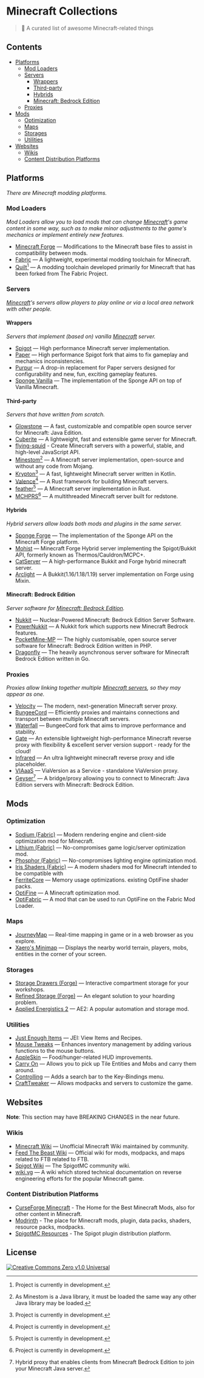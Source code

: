 # Minecraft Collections

> 📝 A curated list of awesome Minecraft-related things

## Contents

- [Platforms](#platforms)
  - [Mod Loaders](#mod-loaders)
  - [Servers](#servers)
    - [Wrappers](#wrappers)
    - [Third-party](#third-party)
    - [Hybrids](#hybrids)
    - [Minecraft: Bedrock Edition](#minecraft-bedrock-edition)
  - [Proxies](#proxies)
- [Mods](#mods)
  - [Optimization](#optimization)
  - [Maps](#maps)
  - [Storages](#storages)
  - [Utilities](#utilities)
- [Websites](#websites)
  - [Wikis](#wikis)
  - [Content Distribution Platforms](#content-distribution-platforms)

## Platforms

_There are Minecraft modding platforms._

### Mod Loaders

_Mod Loaders allow you to load mods that can change [Minecraft][minecraft]'s game content in some way, such as to make
minor adjustments to the game's mechanics or implement entirely new features._

- [Minecraft Forge](https://github.com/MinecraftForge/MinecraftForge) — Modifications to the Minecraft base files to
  assist in compatibility between mods.
- [Fabric](https://fabricmc.net/) — A lightweight, experimental modding toolchain for Minecraft.
- [Quilt](https://quiltmc.org/)[^wip] — A modding toolchain developed primarily for Minecraft that has been forked from
  The Fabric Project.

### Servers

_[Minecraft][minecraft]'s servers allow players to play online or via a local area network with other people._

#### Wrappers

_Servers that implement (based on) vanilla [Minecraft][minecraft] server._

- [Spigot](https://www.spigotmc.org/) — High performance Minecraft server implementation.
- [Paper](https://papermc.io/) — High performance Spigot fork that aims to fix gameplay and mechanics inconsistencies.
- [Purpur](https://purpurmc.org/) — A drop-in replacement for Paper servers designed for configurability and new, fun,
  exciting gameplay features.
- [Sponge Vanilla](https://spongepowered.org/) — The implementation of the Sponge API on top of Vanilla Minecraft.

#### Third-party

_Servers that have written from scratch._

- [Glowstone](https://glowstone.net/) — A fast, customizable and compatible open source server for Minecraft: Java
  Edition.
- [Cuberite](https://cuberite.org/) — A lightweight, fast and extensible game server for Minecraft.
- [flying-squid](https://flying-squid.prismarine.js.org/) - Create Minecraft servers with a powerful, stable, and
  high-level JavaScript API.
- [Minestom](https://minestom.net/)[^2] — A Minecraft server implementation, open-source and without any code from
  Mojang.
- [Krypton](https://kryptonmc.org/)[^wip] — A fast, lightweight Minecraft server written in Kotlin.
- [Valence](https://github.com/valence-rs/valence)[^wip] — A Rust framework for building Minecraft servers.
- [feather](https://github.com/feather-rs/feather)[^wip] — A Minecraft server implementation in Rust.
- [MCHPRS](https://github.com/MCHPR/MCHPRS)[^wip] — A multithreaded Minecraft server built for redstone.

#### Hybrids

_Hybrid servers allow loads both mods and plugins in the same server._

- [Sponge Forge](https://spongepowered.org/) — The implementation of the Sponge API on the Minecraft Forge platform.
- [Mohist](https://www.mohistmc.com/) — Minecraft Forge Hybrid server implementing the Spigot/Bukkit API, formerly known
  as Thermos/Cauldron/MCPC+.
- [CatServer](https://catmc.org/) — A high-performance Bukkit and Forge hybrid minecraft server.
- [Arclight](https://github.com/IzzelAliz/Arclight) — A Bukkit(1.16/1.18/1.19) server implementation on Forge using
  Mixin.

#### Minecraft: Bedrock Edition

_Server software for [Minecraft: Bedrock Edition][mcbe]._

- [Nukkit](https://cloudburstmc.org/) — Nuclear-Powered Minecraft: Bedrock Edition Server Software.
- [PowerNukkit](https://powernukkit.org/) — A Nukkit fork which supports new Minecraft Bedrock features.
- [PocketMine-MP](https://pmmp.io/) — The highly customisable, open source server software for Minecraft: Bedrock
  Edition written in PHP.
- [Dragonfly](https://github.com/df-mc/dragonfly) — The heavily asynchronous server software for Minecraft Bedrock
  Edition written in Go.

### Proxies

_Proxies allow linking together multiple [Minecraft servers](#servers), so they may appear as one._

- [Velocity](https://velocitypowered.com/) — The modern, next-generation Minecraft server proxy.
- [BungeeCord](https://www.spigotmc.org/wiki/bungeecord/) — Efficiently proxies and maintains connections and transport
  between multiple Minecraft servers.
- [Waterfall](https://github.com/PaperMC/Waterfall) — BungeeCord fork that aims to improve performance and stability.
- [Gate](https://gate.minekube.com/) — An extensible lightweight high-performance Minecraft reverse proxy with
  flexibility & excellent server version support - ready for the cloud!
- [Infrared](https://github.com/haveachin/infrared) — An ultra lightweight minecraft reverse proxy and idle placeholder.
- [VIAaaS](https://github.com/ViaVersion/VIAaaS) — ViaVersion as a Service - standalone ViaVersion proxy.
- [Geyser](https://geysermc.org/)[^3] — A bridge/proxy allowing you to connect to Minecraft: Java Edition servers with
  Minecraft: Bedrock Edition.

## Mods

### Optimization

- [Sodium (Fabric)](https://modrinth.com/mod/sodium) — Modern rendering engine and client-side optimization mod for
  Minecraft.
- [Lithium (Fabric)](https://modrinth.com/mod/lithium) — No-compromises game logic/server optimization mod.
- [Phosphor (Fabric)](https://modrinth.com/mod/phosphor) — No-compromises lighting engine optimization mod.
- [Iris Shaders (Fabric)](https://modrinth.com/mod/iris) — A modern shaders mod for Minecraft intended to be compatible
  with
- [FerriteCore](https://modrinth.com/mod/ferrite-core) — Memory usage optimizations.
  existing OptiFine shader packs.
- [OptiFine](https://www.optifine.net/home) — A Minecraft optimization mod.
- [OptiFabric](https://beta.curseforge.com/minecraft/mc-mods/optifabric) — A mod that can be used to run OptiFine on the
  Fabric Mod Loader.

### Maps

- [JourneyMap](https://modrinth.com/mod/journeymap) — Real-time mapping in game or in a web browser as you explore.
- [Xaero's Minimap](https://beta.curseforge.com/minecraft/mc-mods/xaeros-minimap) — Displays the nearby world terrain,
  players, mobs, entities in the corner of your screen.

### Storages

- [Storage Drawers (Forge)](https://beta.curseforge.com/minecraft/mc-mods/storage-drawers) — Interactive compartment
  storage for your workshops.
- [Refined Storage (Forge)](https://beta.curseforge.com/minecraft/mc-mods/refined-storage) — An elegant solution to your
  hoarding problem.
- [Applied Energistics 2](https://modrinth.com/mod/ae2) — AE2: A popular automation and storage mod.

### Utilities

- [Just Enough Items](https://modrinth.com/mod/jei) — JEI: View Items and Recipes.
- [Mouse Tweaks](https://modrinth.com/mod/mouse-tweaks) — Enhances inventory management by adding various functions to
  the mouse buttons.
- [AppleSkin](https://modrinth.com/mod/appleskin) — Food/hunger-related HUD improvements.
- [Carry On](https://modrinth.com/mod/carry-on) — Allows you to pick up Tile Entities and Mobs and carry them around.
- [Controlling](https://beta.curseforge.com/minecraft/mc-mods/controlling) — Adds a search bar to the Key-Bindings menu.
- [CraftTweaker](https://beta.curseforge.com/minecraft/mc-mods/crafttweaker) — Allows modpacks and servers to customize
  the game.

## Websites

**Note**: This section may have BREAKING CHANGES in the near future.

### Wikis

- [Minecraft Wiki](https://minecraft.fandom.com/wiki/Minecraft_Wiki) — Unofficial Minecraft Wiki maintained by
  community.
- [Feed The Beast Wiki](https://ftb.fandom.com/wiki/FTB_Wiki) — Official wiki for mods, modpacks, and maps related to
  FTB related to FTB.
- [Spigot Wiki](https://www.spigotmc.org/wiki/index/) — The SpigotMC community wiki.
- [wiki.vg](https://wiki.vg/Main_Page) — A wiki which stored technical documentation on reverse engineering efforts for
  the popular Minecraft game.

### Content Distribution Platforms

- [CurseForge Minecraft](https://beta.curseforge.com/minecraft) - The Home for the Best Minecraft Mods, also for
  other content in Minecraft.
- [Modrinth](https://modrinth.com/) - The place for Minecraft mods, plugin, data packs, shaders, resource packs,
  modpacks.
- [SpigotMC Resources](https://www.spigotmc.org/resources/) - The Spigot plugin distribution platform.

## License

[![Creative Commons Zero v1.0 Universal][cc-zero-badge]][repo-license]

<!-- SECTION: FOOTNOTES -->

[^wip]: Project is currently in development.
[^2]: As Minestom is a Java library, it must be loaded the same way any other Java library may be loaded.
[^3]: Hybrid proxy that enables clients from Minecraft Bedrock Edition to join your Minecraft Java server.

<!-- @formatter:off -->
<!-- SECTION: DECLARATIONS -->

<!-- Media sources -->

[cc-zero-badge]: http://mirrors.creativecommons.org/presskit/buttons/88x31/svg/cc-zero.svg "CC0 1.0 Universal"

<!-- Links -->

[repo-license]: https://github.com/GrassMC/minecraft-collections/blob/main/LICENSE
[minecraft]: https://minecraft.net/
[mcbe]: https://minecraft.fandom.com/wiki/Bedrock_Edition
